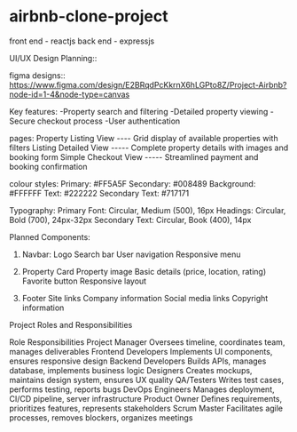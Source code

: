 # airbnb-clone-project

front end - reactjs
back end - expressjs

UI/UX Design Planning::

figma designs:: https://www.figma.com/design/E2BRqdPcKkrnX6hLGPto8Z/Project-Airbnb?node-id=1-4&node-type=canvas

Key features:
-Property search and filtering
-Detailed property viewing
-Secure checkout process
-User authentication


pages:
Property Listing View	---- Grid display of available properties with filters
Listing Detailed View	----- Complete property details with images and booking form
Simple Checkout View -----	Streamlined payment and booking confirmation


colour styles:
Primary: #FF5A5F
Secondary: #008489
Background: #FFFFFF
Text: #222222
Secondary Text: #717171

Typography:
Primary Font: Circular, Medium (500), 16px
Headings: Circular, Bold (700), 24px-32px
Secondary Text: Circular, Book (400), 14px

Planned Components:
1. Navbar:
Logo
Search bar
User navigation
Responsive menu

2. Property Card
Property image
Basic details (price, location, rating)
Favorite button
Responsive layout

4. Footer
Site links
Company information
Social media links
Copyright information





Project Roles and Responsibilities

Role	                 Responsibilities
Project Manager 	     Oversees timeline, coordinates team, manages deliverables
Frontend Developers	   Implements UI components, ensures responsive design
Backend Developers	   Builds APIs, manages database, implements business logic
Designers	             Creates mockups, maintains design system, ensures UX quality
QA/Testers	           Writes test cases, performs testing, reports bugs
DevOps Engineers	     Manages deployment, CI/CD pipeline, server infrastructure
Product Owner	         Defines requirements, prioritizes features, represents stakeholders
Scrum Master	         Facilitates agile processes, removes blockers, organizes meetings








